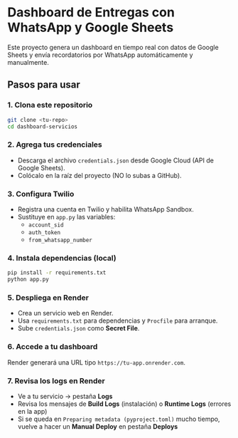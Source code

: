 # Dashboard de Entregas con WhatsApp y Google Sheets

Este proyecto genera un dashboard en tiempo real con datos de Google Sheets y envía recordatorios por WhatsApp automáticamente y manualmente.

## Pasos para usar

### 1. Clona este repositorio
```bash
git clone <tu-repo>
cd dashboard-servicios
```

### 2. Agrega tus credenciales
- Descarga el archivo `credentials.json` desde Google Cloud (API de Google Sheets).
- Colócalo en la raíz del proyecto (NO lo subas a GitHub).

### 3. Configura Twilio
- Registra una cuenta en Twilio y habilita WhatsApp Sandbox.
- Sustituye en `app.py` las variables:
  - `account_sid`
  - `auth_token`
  - `from_whatsapp_number`

### 4. Instala dependencias (local)
```bash
pip install -r requirements.txt
python app.py
```

### 5. Despliega en Render
- Crea un servicio web en Render.
- Usa `requirements.txt` para dependencias y `Procfile` para arranque.
- Sube `credentials.json` como **Secret File**.

### 6. Accede a tu dashboard
Render generará una URL tipo `https://tu-app.onrender.com`.

### 7. Revisa los logs en Render
- Ve a tu servicio → pestaña **Logs**
- Revisa los mensajes de **Build Logs** (instalación) o **Runtime Logs** (errores en la app)
- Si se queda en `Preparing metadata (pyproject.toml)` mucho tiempo, vuelve a hacer un **Manual Deploy** en pestaña **Deploys**

